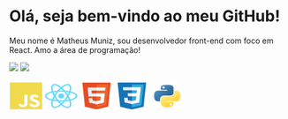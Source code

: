 # Olá, seja bem-vindo ao meu GitHub!

Meu nome é Matheus Muniz, sou desenvolvedor front-end com foco em React. Amo a área de programação! 

<div>
    <img height="200em" src="https://github-readme-stats-ten-gilt.vercel.app/api?username=MunizMat&show_icons=true&theme=dracula&count_private=true">
    <img height="200em" src="https://github-readme-stats-ten-gilt.vercel.app/api/top-langs/?username=MunizMat&theme=dracula">
</div>

<div style="display: inline_block"><br>
  <img align="center" alt="Mat-Js" height="50" width="60" src="https://raw.githubusercontent.com/devicons/devicon/master/icons/javascript/javascript-plain.svg">
  <img align="center" alt="Mat-React" height="50" width="60" src="https://raw.githubusercontent.com/devicons/devicon/master/icons/react/react-original.svg">
  <img align="center" alt="Mat-HTML" height="50" width="60" src="https://raw.githubusercontent.com/devicons/devicon/master/icons/html5/html5-original.svg">
  <img align="center" alt="Mat-CSS" height="50" width="60" src="https://raw.githubusercontent.com/devicons/devicon/master/icons/css3/css3-original.svg">
  <img align="center" alt="Mat-Python" height="50" width="60" src="https://raw.githubusercontent.com/devicons/devicon/master/icons/python/python-original.svg">
</div>
